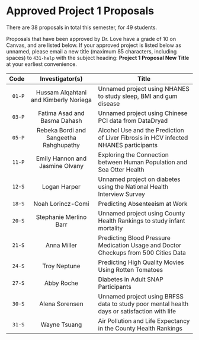 # Approved Project 1 Proposals

There are 38 proposals in total this semester, for 49 students.

Proposals that have been approved by Dr. Love have a grade of 10 on Canvas, and are listed below. If your approved project is listed below as unnamed, please email a new title (maximum 85 characters, including spaces) to `431-help` with the subject heading: **Project 1 Proposal New Title** at your earliest convenience.

Code | Investigator(s) | Title
------: | :----------------: | -------------------------------------------------------------------------------------------
`01-P` | Hussam Alqahtani and Kimberly Noriega | Unnamed project using NHANES to study sleep, BMI and gum disease
`03-P` | Fatima Asad and Basma Dahash | Unnamed project using Chinese PCI data from DataDryad
`05-P` | Rebeka Bordi and Sangeetha Rahghupathy | Alcohol Use and the Prediction of Liver Fibrosis in HCV infected NHANES participants
`11-P` | Emily Hannon and Jasmine Olvany | Exploring the Connection between Human Population and Sea Otter Health
`12-S` | Logan Harper | Unnamed project on diabetes using the National Health Interview Survey
`18-S` | Noah Lorincz-Comi | Predicting Absenteeism at Work
`20-S` | Stephanie Merlino Barr | Unnamed project using County Health Rankings to study infant mortality
`21-S` | Anna Miller | Predicting Blood Pressure Medication Usage and Doctor Checkups from 500 Cities Data
`24-S` | Troy Neptune | Predicting High Quality Movies Using Rotten Tomatoes
`27-S` | Abby Roche | Diabetes in Adult SNAP Participants
`30-S` | Alena Sorensen | Unnamed project using BRFSS data to study poor mental health days or satisfaction with life
`31-S` | Wayne Tsuang | Air Pollution and Life Expectancy in the County Health Rankings
